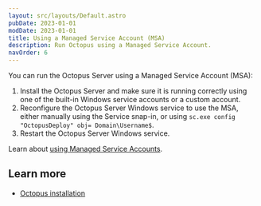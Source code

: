 ```yaml
---
layout: src/layouts/Default.astro
pubDate: 2023-01-01
modDate: 2023-01-01
title: Using a Managed Service Account (MSA)
description: Run Octopus using a Managed Service Account.
navOrder: 6
---
```

You can run the Octopus Server using a Managed Service Account (MSA):

1. Install the Octopus Server and make sure it is running correctly using one of the built-in Windows service accounts or a custom account.
1. Reconfigure the Octopus Server Windows service to use the MSA, either manually using the Service snap-in, or using `sc.exe config "OctopusDeploy" obj= Domain\Username$`.
1. Restart the Octopus Server Windows service.

Learn about [using Managed Service Accounts](https://technet.microsoft.com/en-us/library/dd548356(v=ws.10).aspx).

## Learn more

- [Octopus installation](/docs/installation)
